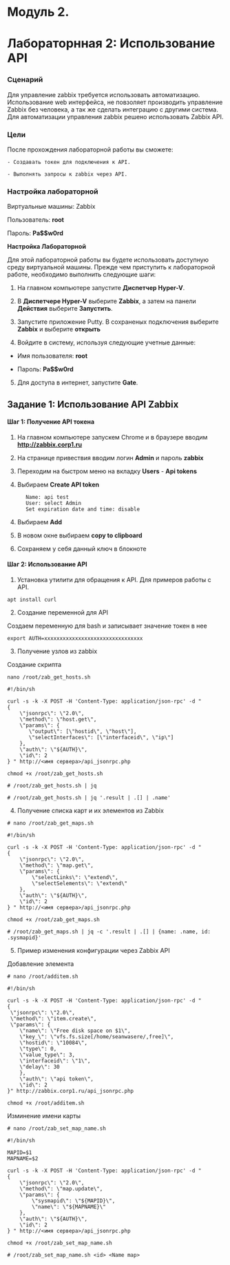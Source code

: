 # Модуль 2.
# Лабораторнная 2: Использование API

### Сценарий

Для управление zabbix требуется использовать автоматизацию. Использование web интерфейса, не повзоляет производить управление Zabbix без человека, а так же сделать интеграцию с другими система. Для автоматизации управления zabbix решено использовать Zabbix API.

### Цели

После прохождения лабораторной работы вы сможете:
```
- Создавать токен для подключения к API.

- Выполнять запросы к zabbix через API.

```

### Настройка лабораторной

Виртуальные машины: Zabbix

Пользователь: **root**

Пароль:  **Pa$$w0rd**

**Настройка Лабораторной**

Для этой лабораторной работы вы будете использовать доступную среду виртуальной машины. Прежде чем приступить к лабораторной работе, необходимо выполнить следующие шаги:

1. На главном компьютере запустите **Диспетчер Hyper-V**.

2. В **Диспетчере Hyper-V** выберите **Zabbix**, а затем на панели **Действия** выберите **Запустить**.

3. Запустите приложение Putty. В сохраненых подключения выберите **Zabbix** и выберите **открыть**

4. Войдите в систему, используя следующие учетные данные:

 - Имя пользователя: **root**

 - Пароль: **Pa$$w0rd**

5. Для доступа в интернет, запустите  **Gate**.


## Задание 1: Использование API Zabbix

#### Шаг 1: Получение API токена

1. На главном компьютере запускем Chrome и в браузере вводим **http://zabbix.corp1.ru**

2. На странице привествия вводим логин **Admin** и пароль **zabbix**

3. Переходим на быстром меню на вкладку **Users** - **Api tokens**

4. Выбираем **Create API token**
```
      Name: api test
      User: select Admin
      Set expiration date and time: disable
```    
4. Выбираем **Add**

5. В новом окне выбираем **copy to clipboard**

6. Сохраняем у себя данный ключ в блокноте

#### Шаг 2: Использование API


1. Установка утилити для обращения к API. Для примеров работы с API.

```
apt install curl
```

2. Создание переменной для API

Создаем переменную для bash и записывает значение токен в нее   
```
export AUTH=xxxxxxxxxxxxxxxxxxxxxxxxxxxxxxxx
```
3. Получение узлов из zabbix

Создание скрипта
```
nano /root/zab_get_hosts.sh
```
```
#!/bin/sh

curl -s -k -X POST -H 'Content-Type: application/json-rpc' -d "
{
    \"jsonrpc\": \"2.0\",
    \"method\": \"host.get\",
    \"params\": {
       \"output\": [\"hostid\", \"host\"],
       \"selectInterfaces\": [\"interfaceid\", \"ip\"]
    },
    \"auth\": \"${AUTH}\",
    \"id\": 2
} " http://<имя сервера>/api_jsonrpc.php
```
```
chmod +x /root/zab_get_hosts.sh
```

```
# /root/zab_get_hosts.sh | jq
```

```
# /root/zab_get_hosts.sh | jq '.result | .[] | .name'
```

4. Получение списка карт и их элементов из Zabbix

```
# nano /root/zab_get_maps.sh
```
```
#!/bin/sh

curl -s -k -X POST -H 'Content-Type: application/json-rpc' -d "
{
    \"jsonrpc\": \"2.0\",
    \"method\": \"map.get\",
    \"params\": {
        \"selectLinks\": \"extend\",
        \"selectSelements\": \"extend\"
    },
    \"auth\": \"${AUTH}\",
    \"id\": 2
} " http://<имя сервера>/api_jsonrpc.php

```
```
chmod +x /root/zab_get_maps.sh
```
```
# /root/zab_get_maps.sh | jq -c '.result | .[] | {name: .name, id: .sysmapid}'
```

5. Пример изменения конфигурации через Zabbix API

Добавление элемента

```
# nano /root/additem.sh
```
```
#!/bin/sh

curl -s -k -X POST -H 'Content-Type: application/json-rpc' -d "
{
 \"jsonrpc\": \"2.0\",
 \"method\": \"item.create\",
 \"params\": {
    \"name\": \"Free disk space on $1\",
    \"key_\": \"vfs.fs.size[/home/seanwasere/,free]\",
    \"hostid\": \"10084\",
    \"type\": 0,
    \"value_type\": 3,
    \"interfaceid\": \"1\",
    \"delay\": 30
    },
    \"auth\": \"api token\",
    \"id\": 2
}" http://zabbix.corp1.ru/api_jsonrpc.php
```
```
chmod +x /root/additem.sh
```
Изминение имени карты

```
# nano /root/zab_set_map_name.sh
```

```
#!/bin/sh

MAPID=$1
MAPNAME=$2

curl -s -k -X POST -H 'Content-Type: application/json-rpc' -d "
{
    \"jsonrpc\": \"2.0\",
    \"method\": \"map.update\",
    \"params\": {
        \"sysmapid\": \"${MAPID}\",
        \"name\": \"${MAPNAME}\"
    },
    \"auth\": \"${AUTH}\",
    \"id\": 2
} " http://<имя сервера>/api_jsonrpc.php
```
```
chmod +x /root/zab_set_map_name.sh
```
```
# /root/zab_set_map_name.sh <id> <Name map>
```
